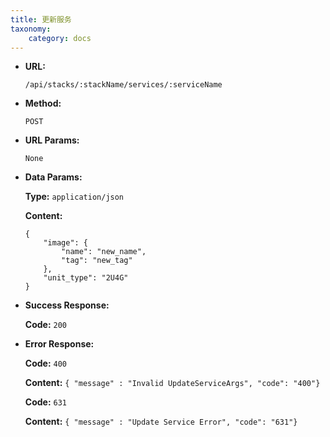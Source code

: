 ```yaml
---
title: 更新服务
taxonomy:
    category: docs
---
```


* **URL:**

    `/api/stacks/:stackName/services/:serviceName`

* **Method:**

    `POST`

* **URL Params:**

    `None`

* **Data Params:**

	**Type:** `application/json`
	
	**Content:**

	```
	{
		"image": {
			"name": "new_name",
			"tag": "new_tag"
		},
		"unit_type": "2U4G"
	}
	```

* **Success Response:**

	**Code:** `200`

* **Error Response:**

	**Code:** `400`
  	
  	**Content:** `{ "message" : "Invalid UpdateServiceArgs", "code": "400"}`

	**Code:** `631`
  	
  	**Content:** `{ "message" : "Update Service Error", "code": "631"}`